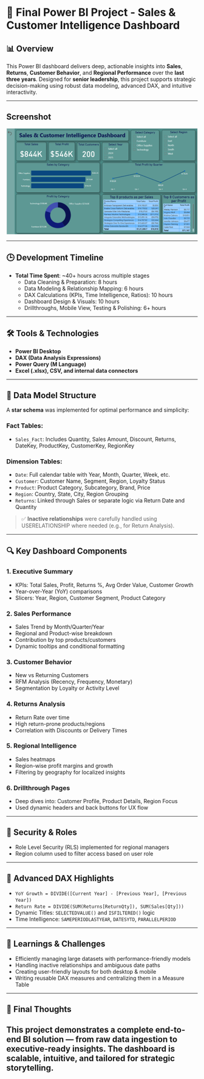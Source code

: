 # 🧠 Final Power BI Project - Sales & Customer Intelligence Dashboard

## 📊 Overview

This Power BI dashboard delivers deep, actionable insights into **Sales**, **Returns**, **Customer Behavior**, and **Regional Performance** over the **last three years**. Designed for **senior leadership**, this project supports strategic decision-making using robust data modeling, advanced DAX, and intuitive interactivity.

---
## Screenshot

![Dashboard Screenshot](Iamge/ss.png)

---

## 🕒 Development Timeline

- **Total Time Spent**: ~40+ hours across multiple stages
  - Data Cleaning & Preparation: 8 hours
  - Data Modeling & Relationship Mapping: 6 hours
  - DAX Calculations (KPIs, Time Intelligence, Ratios): 10 hours
  - Dashboard Design & Visuals: 10 hours
  - Drillthroughs, Mobile View, Testing & Polishing: 6+ hours

---

## 🛠️ Tools & Technologies

- **Power BI Desktop**
- **DAX (Data Analysis Expressions)**
- **Power Query (M Language)**
- **Excel (.xlsx), CSV, and internal data connectors**

---

## 🧱 Data Model Structure

A **star schema** was implemented for optimal performance and simplicity:

### Fact Tables:
- `Sales_Fact`: Includes Quantity, Sales Amount, Discount, Returns, DateKey, ProductKey, CustomerKey, RegionKey

### Dimension Tables:
- `Date`: Full calendar table with Year, Month, Quarter, Week, etc.
- `Customer`: Customer Name, Segment, Region, Loyalty Status
- `Product`: Product Category, Subcategory, Brand, Price
- `Region`: Country, State, City, Region Grouping
- `Returns`: Linked through Sales or separate logic via Return Date and Quantity

> ✅ **Inactive relationships** were carefully handled using USERELATIONSHIP where needed (e.g., for Return Analysis).

---

## 🔍 Key Dashboard Components

### 1. **Executive Summary**
- KPIs: Total Sales, Profit, Returns %, Avg Order Value, Customer Growth
- Year-over-Year (YoY) comparisons
- Slicers: Year, Region, Customer Segment, Product Category

### 2. **Sales Performance**
- Sales Trend by Month/Quarter/Year
- Regional and Product-wise breakdown
- Contribution by top products/customers
- Dynamic tooltips and conditional formatting

### 3. **Customer Behavior**
- New vs Returning Customers
- RFM Analysis (Recency, Frequency, Monetary)
- Segmentation by Loyalty or Activity Level

### 4. **Returns Analysis**
- Return Rate over time
- High return-prone products/regions
- Correlation with Discounts or Delivery Times

### 5. **Regional Intelligence**
- Sales heatmaps
- Region-wise profit margins and growth
- Filtering by geography for localized insights

### 6. **Drillthrough Pages**
- Deep dives into: Customer Profile, Product Details, Region Focus
- Used dynamic headers and back buttons for UX flow

---

## 🔐 Security & Roles

- Role Level Security (RLS) implemented for regional managers
- Region column used to filter access based on user role

---

## 🧠 Advanced DAX Highlights

- `YoY Growth = DIVIDE([Current Year] - [Previous Year], [Previous Year])`
- `Return Rate = DIVIDE(SUM(Returns[ReturnQty]), SUM(Sales[Qty]))`
- Dynamic Titles: `SELECTEDVALUE()` and `ISFILTERED()` logic
- Time Intelligence: `SAMEPERIODLASTYEAR`, `DATESYTD`, `PARALLELPERIOD`

---

## 📝 Learnings & Challenges

- Efficiently managing large datasets with performance-friendly models
- Handling inactive relationships and ambiguous date paths
- Creating user-friendly layouts for both desktop & mobile
- Writing reusable DAX measures and centralizing them in a Measure Table

---

## 📌 Final Thoughts

This project demonstrates a complete **end-to-end BI solution** — from raw data ingestion to executive-ready insights. The dashboard is scalable, intuitive, and tailored for strategic storytelling.
---